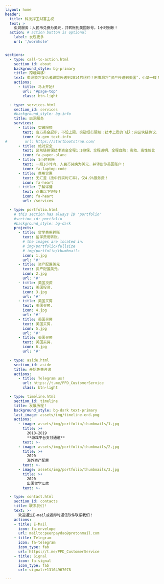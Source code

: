 ```yaml
---
layout: home
header:
  title: 科技捍卫财富主权
  text: >
    虫洞服务：人民币兑换为美元，并转账到美国帐号，1小时到账！
  action: # action button is optional
    label: 发现更多
    url: '/wormhole'


sections:
  - type: call-to-action.html
    section_id: about
    background_style: bg-primary
    title: 跨境瞬移!
    text: 虫洞能将复仇者联盟传送到2014的纽约！用虫洞将“资产传送到美国”，小菜一碟！
    actions:
      - title: 马上开始!
        url: '#page-top'
        class: btn-light

  - type: services.html
    section_id: services
    #background_style: bg-info
    title: 虫洞服务
    services:
      - title: 突破限额
        text: 壹万美金起步，不设上限，突破现行限制；技术上质的飞跃：用区块链协议，绕开传统银行的swift协议
        icon: fa-gem text-info
#        url: https://startbootstrap.com/
      - title: 绝对安全
        text: 区块链担保技术资金全程1:1担保，全程透明，全程自助；高效、高性价比
        icon: fa-paper-plane
      - title: 1小时到账
        text: 一般1小时内，人民币兑换为美元，并转到你美国账户！
        icon: fa-laptop-code
      - title: 费用实惠
        text: 无汇差（按中行实时汇率），仅4.9%服务费！
        icon: fa-heart
      - title: 了解详情
        text: 点击以下链接！
        icon: fa-heart
        url: /services

  - type: portfolio.html
    # this section has always ID 'portfolio'
    #section_id: portfolio
    #background_style: bg-dark
    projects:
      - title: 留学费用转账
        text: 留学费用转账.
        # the images are located in:
        # img/portfolio/fullsize
        # img/portfolio/thumbnails
        icon: 1.jpg
        url: '#'
      - title: 资产配置美元
        text: 资产配置美元.
        icon: 2.jpg
        url: '#'
      - title: 美国投资
        text: 美国投资.
        icon: 3.jpg
        url: '#'
      - title: 美国买房
        text: 美国买房.
        icon: 4.jpg
        url: '#'      
      - title: 美国买房
        text: 美国买房.
        icon: 5.jpg
        url: '#'      
      - title: 美国买房
        text: 美国买房.
        icon: 6.jpg
        url: '#'      

  - type: aside.html
    section_id: aside
    title: 开始免费咨询
    actions:
      - title: Telegram us!
        url: https://t.me/PPD_CustomerService
        class: btn-light

  - type: timeline.html
    section_id: timeline
    title: 发展历程！
    background_style: bg-dark text-primary
    last_image: assets/img/timeline-end.png
    actions:
      - image: assets/img/portfolio/thumbnails/1.jpg
        title: >+
          2018-2019
          **游戏平台支付通道**
        text: >-          
      - image: assets/img/portfolio/thumbnails/2.jpg
        title: >+
          2020
          海外资产配置          
        text: >-
      - image: assets/img/portfolio/thumbnails/3.jpg
        title: >+
          2020
          出国留学汇款          
        text: >-

  - type: contact.html
    section_id: contacts
    title: 联系我们！
    text: >-
      欢迎通过E-mail或者即时通信软件联系我们！
    actions:
    - title: E-Mail
      icon: fa-envelope
      url: mailto:peerpaydao@protonmail.com
    - title: Telegram
      icon: fa-telegram
      icon_type: fab
      url: https://t.me/PPD_CustomerService
    - title: Signal
      icon: fa-signal
      icon_type: fab
      url: signal:+13104967078

---
```

